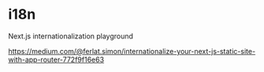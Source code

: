 # i18n

Next.js internationalization playground

https://medium.com/@ferlat.simon/internationalize-your-next-js-static-site-with-app-router-772f9f16e63
